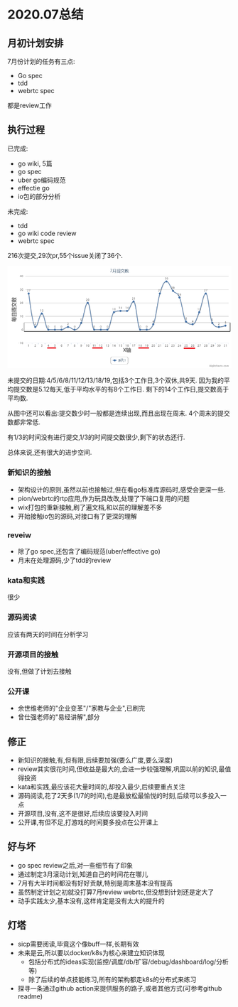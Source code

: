 # 2020.07总结

## 月初计划安排

7月份计划的任务有三点:

- Go spec
- tdd
- webrtc spec

都是review工作

## 执行过程

已完成:

- go wiki, 5篇
- go spec
- uber go编码规范
- effectie go
- io包的部分分析

未完成:

- tdd
- go wiki code review
- webrtc spec

216次提交,29次pr,55个issue关闭了36个.

![提交曲线](/pic/2020.07.png)

未提交的日期:4/5/6/8/11/12/13/18/19,包括3个工作日,3个双休,共9天.
因为我的平均提交数是5.12每天,低于平均水平的有8个工作日.
剩下的14个工作日,提交数高于平均数.

从图中还可以看出:提交数少时一般都是连续出现,而且出现在周末.
4个周末的提交数都非常低.

有1/3的时间没有进行提交,1/3的时间提交数很少,剩下的状态还行.

总体来说,还有很大的进步空间.

### 新知识的接触

- 架构设计的原则,虽然以前也接触过,但在看go标准库源码时,感受会更深一些.
- pion/webrtc的rtp应用,作为玩具改改,处理了下端口复用的问题
- wix打包的重新接触,刷了遍文档,和以前的理解差不多
- 开始接触io包的源码,对接口有了更深的理解

### reveiw

- 除了go spec,还包含了编码规范(uber/effective go)
- 月末在处理源码,少了tdd的review

### kata和实践

很少

### 源码阅读

应该有两天的时间在分析学习

### 开源项目的接触

没有,但做了计划去接触

### 公开课

- 余世维老师的"企业变革"/"家教与企业",已刷完
- 曾仕强老师的"易经讲解",部分

## 修正

- 新知识的接触,有,但有限,后续要加强(要么广度,要么深度)
- review其实很花时间,但收益是最大的,会进一步较强理解,巩固以前的知识,最值得投资
- kata和实践,最应该花大量时间的,却投入最少,后续要重点关注
- 源码阅读,花了2天多(1/7的时间),也是最放松最愉悦的时刻,后续可以多投入一点
- 开源项目,没有,这不是很好,后续应该要投入时间
- 公开课,有但不足,打游戏的时间要多投点在公开课上

## 好与坏

- go spec review之后,对一些细节有了印象
- 通过制定3月滚动计划,知道自己的时间花在哪儿
- 7月有大半时间都没有好好贡献,特别是周末基本没有提高
- 虽然制定计划之初就没打算7月review webrtc,但没想到计划还是定大了
- 动手实践太少,基本没有,这样肯定是没有太大的提升的

## 灯塔

- sicp需要阅读,毕竟这个像buff一样,长期有效
- 未来是云,所以要以docker/k8s为核心来建立知识体现
  - 包括分布式的ideas实现(监控/调度/db/扩容/debug/dashboard/log/分析等)
  - 除了后续的单点技能练习,所有的架构都走k8s的分布式来练习
- 探寻一条通过github action来提供服务的路子,或者其他方式(可参考github readme)
